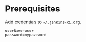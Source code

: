 # Prerequisites

Add credentials to [`~/.jenkins-ci.org`][dot-jenkins].

    userName=user
    password=mypassword

[dot-jenkins]: https://wiki.jenkins-ci.org/display/JENKINS/Dot+Jenkins+Ci+Dot+Org

